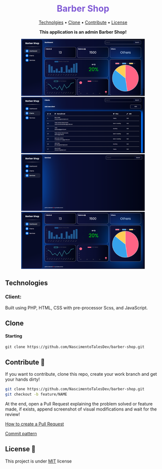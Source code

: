 <h1 align="center" style="color: #805ad5; font-weight: bold;">Barber Shop</h1>

<p align="center">
 <a href="#tech">Technolgies</a> • 
 <a href="#clone">Clone</a> • 
 <a href="#contribute">Contribute</a> •
 <a href="#license">License</a>
</p>

<p align="center">
<b>This application is an admin Barber Shop!</b>
</p>
<div align="center" >
  <div>
    <img src="./images/img1.png" width="400px">
    <img src="./images/img2.png" width="400px">
  </div>
  <div>
    <img src="./images/img3.png" width="400px">
    <img src="./images/img4.png" width="400px">
  </div>
</div>


<h2 id="tech">Technologies</h2>

### Client:
  Built using PHP, HTML, CSS with pre-processor Scss, and JavaScript.


<h2 id="clone">Clone</h2>

<h4>Starting</h4>

```
git clone https://github.com/NascimentoTalesDev/barber-shop.git
```

<h2 id="contribute">Contribute 🚀</h2>

If you want to contribute, clone this repo, create your work branch and get your hands dirty!

```bash
git clone https://github.com/NascimentoTalesDev/barber-shop.git
git checkout -b feature/NAME
```

 At the end, open a Pull Request explaining the problem solved or feature made, if exists, append screenshot of visual modifications and wait for the review!

[How to create a Pull Request](https://www.atlassian.com/br/git/tutorials/making-a-pull-request)

[Commit pattern](https://gist.github.com/joshbuchea/6f47e86d2510bce28f8e7f42ae84c716)


<h2 id="license">License 📃 </h2>

This project is under [MIT](LICENSE) license
